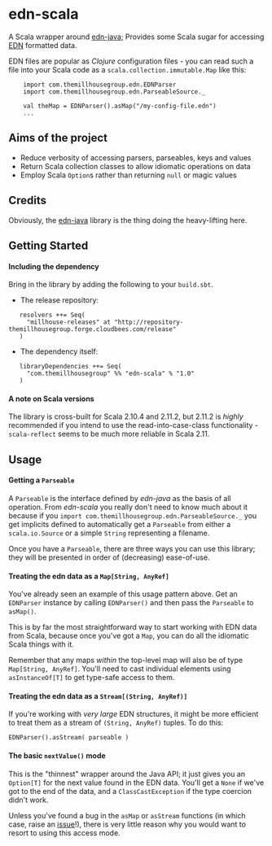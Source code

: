 edn-scala
=========

A Scala wrapper around [edn-java](https://github.com/bpsm/edn-java); Provides some Scala sugar for
accessing [EDN](https://github.com/edn-format/edn) formatted data.

EDN files are popular as _Clojure_ configuration files -
you can read such a file into your Scala code as a
```scala.collection.immutable.Map``` like this:

```
    import com.themillhousegroup.edn.EDNParser
    import com.themillhousegroup.edn.ParseableSource._

    val theMap = EDNParser().asMap("/my-config-file.edn")
    ...
```



## Aims of the project
  - Reduce verbosity of accessing parsers, parseables, keys and values
  - Return Scala collection classes to allow idiomatic operations on data
  - Employ Scala ```Option```s rather than returning ```null``` or magic values


## Credits
Obviously, the [edn-java](https://github.com/bpsm/edn-java) library is the thing doing the heavy-lifting here.


## Getting Started

#### Including the dependency
Bring in the library by adding the following to your ```build.sbt```. 

  - The release repository: 

```
   resolvers ++= Seq(
     "millhouse-releases" at "http://repository-themillhousegroup.forge.cloudbees.com/release"
   )
```
  - The dependency itself: 

```
   libraryDependencies ++= Seq(
     "com.themillhousegroup" %% "edn-scala" % "1.0"
   )

```

#### A note on Scala versions
The library is cross-built for Scala 2.10.4 and 2.11.2, but 2.11.2 is _highly_ recommended if you intend to use the
read-into-case-class functionality - `scala-reflect` seems to be much more reliable in Scala 2.11.

## Usage

#### Getting a ```Parseable```

A ```Parseable``` is the interface defined by *edn-java* as the basis of all operation. From *edn-scala*
you really don't need to know much about it because if you ```import com.themillhousegroup.edn.ParseableSource._```
you get implicits defined to automatically get a ```Parseable``` from either a ```scala.io.Source``` or a simple
```String``` representing a filename.

Once you have a ```Parseable```, there are three ways you can use this library; they will be presented in order of (decreasing) ease-of-use.

#### Treating the edn data as a ```Map[String, AnyRef]```
You've already seen an example of this usage pattern above.
Get an ```EDNParser``` instance by calling ```EDNParser()``` and then pass the ```Parseable``` to ```asMap()```.

This is by far the most straightforward way to start working with EDN data from Scala, because once you've got a ```Map```, you can
do all the idiomatic Scala things with it.

Remember that any maps _within_ the top-level map will also be of type ```Map[String, AnyRef]```.
You'll need to cast individual elements using ```asInstanceOf[T]``` to get type-safe access to them.

#### Treating the edn data as a ```Stream[(String, AnyRef)]```
If you're working with *very large* EDN structures, it might be more efficient to treat them as a stream of
```(String, AnyRef)``` tuples. To do this:

```EDNParser().asStream( parseable ) ```


#### The basic ```nextValue()``` mode
This is the "thinnest" wrapper around the Java API; it just gives you an ```Option[T]``` for the next value found in
the EDN data. You'll get a ```None``` if we've got to the end of the data, and a ```ClassCastException``` if the type coercion
didn't work.

Unless you've found a bug in the ```asMap``` or ```asStream``` functions (in which case, raise an [issue](https://github.com/themillhousegroup/edn-scala/issues)!), there is very little reason why you would want to
resort to using this access mode.
